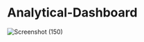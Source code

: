 # Analytical-Dashboard

![Screenshot (150)](https://github.com/user-attachments/assets/2b2f34b6-1001-488f-aa09-d98b457ad4e7)
